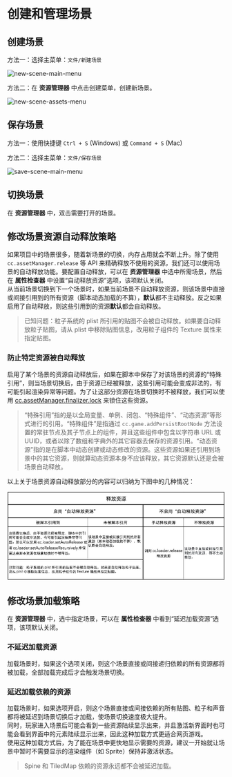 # 创建和管理场景

## 创建场景

方法一：选择主菜单：`文件/新建场景`

![new-scene-main-menu](scene-managing/new-scene-main-menu.png)

方法二：在 **资源管理器** 中点击创建菜单，创建新场景。

![new-scene-assets-menu](scene-managing/new-scene-assets-menu.png)

## 保存场景

方法一：使用快捷键 `Ctrl + S` (Windows) 或 `Command + S` (Mac)

方法二：选择主菜单：`文件/保存场景`

![save-scene-main-menu](scene-managing/save-scene-main-menu.png)

## 切换场景

在 **资源管理器** 中，双击需要打开的场景。

## 修改场景资源自动释放策略

如果项目中的场景很多，随着新场景的切换，内存占用就会不断上升。除了使用 `cc.assetManager.release` 等 API 来精确释放不使用的资源，我们还可以使用场景的自动释放功能。要配置自动释放，可以在 **资源管理器** 中选中所需场景，然后在 **属性检查器** 中设置“自动释放资源”选项，该项默认关闭。<br>
从当前场景切换到下一个场景时，如果当前场景不自动释放资源，则该场景中直接或间接引用到的所有资源（脚本动态加载的不算），**默认**都不主动释放。反之如果启用了自动释放，则这些引用到的资源**默认**都会自动释放。

> 已知问题：粒子系统的 plist 所引用的贴图不会被自动释放。如果要自动释放粒子贴图，请从 plist 中移除贴图信息，改用粒子组件的 Texture 属性来指定贴图。

### 防止特定资源被自动释放

启用了某个场景的资源自动释放后，如果在脚本中保存了对该场景的资源的“特殊引用”，则当场景切换后，由于资源已经被释放，这些引用可能会变成非法的，有可能引起渲染异常等问题。为了让这部分资源在场景切换时不被释放，我们可以使用 [cc.assetManager.finalizer.lock](../../../api/zh/classes/Finalizer.html#method_lock) 来锁住这些资源。

> “特殊引用”指的是以全局变量、单例、闭包、“特殊组件”、“动态资源”等形式进行的引用。“特殊组件”是指通过 `cc.game.addPersistRootNode` 方法设置的常驻节点及其子节点上的组件，并且这些组件中包含以字符串 URL 或 UUID，或者以除了数组和字典外的其它容器去保存的资源引用。“动态资源”指的是在脚本中动态创建或动态修改的资源。这些资源如果还引用到场景中的其它资源，则就算动态资源本身不应该释放，其它资源默认还是会被场景自动释放。

以上关于场景资源自动释放部分的内容可以归纳为下图中的几种情况：

![](scene-managing/release-resources.png)

## 修改场景加载策略

在 **资源管理器** 中，选中指定场景，可以在 **属性检查器** 中看到“延迟加载资源”选项，该项默认关闭。

### 不延迟加载资源

加载场景时，如果这个选项关闭，则这个场景直接或间接递归依赖的所有资源都将被加载，全部加载完成后才会触发场景切换。

### <a name="async-load-assets"></a>延迟加载依赖的资源

加载场景时，如果选项开启，则这个场景直接或间接依赖的所有贴图、粒子和声音都将被延迟到场景切换后才加载，使场景切换速度极大提升。<br>
同时，玩家进入场景后可能会看到一些资源陆续显示出来，并且激活新界面时也可能会看到界面中的元素陆续显示出来，因此这种加载方式更适合网页游戏。<br>
使用这种加载方式后，为了能在场景中更快地显示需要的资源，建议一开始就让场景中暂时不需要显示的渲染组件（如 Sprite）保持非激活状态。

> Spine 和 TiledMap 依赖的资源永远都不会被延迟加载。
